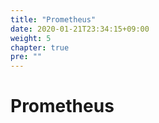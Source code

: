 ```yaml
---
title: "Prometheus"
date: 2020-01-21T23:34:15+09:00
weight: 5
chapter: true
pre: ""
---
```


# Prometheus
